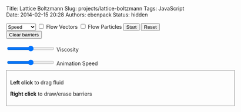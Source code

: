 Title: Lattice Boltzmann
Slug: projects/lattice-boltzmann
Tags: JavaScript
Date: 2014-02-15 20:28
Authors: ebenpack
Status: hidden

<div class="main" style="position:relative;">
    <div width='600' height='240'></div>
    <canvas id="boltzmann" style="background-color: black; position: absolute;" width='600' height='240'></canvas>
    <canvas id="vectorcanvas" style="position: absolute; left: 0; pointer-events: none" width='600' height='240'></canvas>
    <canvas id="particlecanvas" style="position: absolute; left: 0; pointer-events: none" width='600' height='240'></canvas>
    <canvas id="barriercanvas" style="position: absolute; left: 0; pointer-events: none" width='600' height='240'></canvas>
     <div id="controls" class="controls">
        <select id="drawmode">
            <option value="speed">Speed</option>
            <option value="xvelocity">X Velocity</option>
            <option value="yvelocity">Y Velocity</option>
            <option value="density">Density</option>
            <option value="curl">Curl</option>
            <option value="nothing">Nothing</option>
        </select>
        <label><input id="flowvectors" type="checkbox" name="flowvectors"> Flow Vectors</label>
        <label><input id="flowparticles" type="checkbox" name="flowparticles"> Flow Particles</label>
        <button id="play">Start</button>
        <button id="reset">Reset</button>
        <button id="clearbarriers">Clear barriers</button>
        <br>
        <br>
        <label><input id="viscosity" type="range" name="viscosity" min="2" max="50"> Viscosity</label><br><br>
        <label><input id="speed" type="range" name="anim-speed" min="1" max="15"> Animation Speed</label>
    </div>
    <div style="border:1px solid gray; width: 600px; padding: 10px; margin-top:10px;">
        <p><b>Left click</b> to drag fluid</p>
        <p><b>Right click</b> to draw/erase barriers</p>
    </div>
    <div id="debug"></div>
</div>
<script src="https://rawgithub.com/ebenpack/laboratory/master/JS/boltzmann/js/init.js"></script>
<script src="https://rawgithub.com/ebenpack/laboratory/master/JS/boltzmann/js/draw.js"></script>
<script src="https://rawgithub.com/ebenpack/laboratory/master/JS/boltzmann/js/events.js"></script>
<script src="https://rawgithub.com/ebenpack/laboratory/master/JS/boltzmann/js/main.js"></script>
